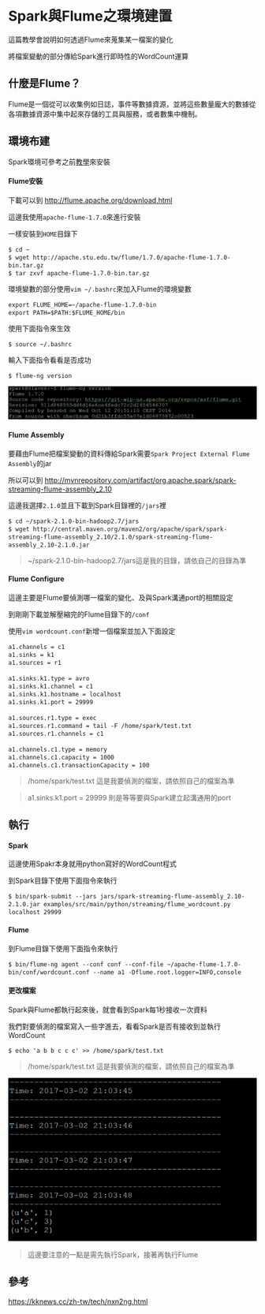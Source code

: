 # Spark與Flume之環境建置
這篇教學會說明如何透過Flume來蒐集某一檔案的變化

將檔案變動的部分傳給Spark進行即時性的WordCount運算

## 什麼是Flume？
Flume是一個從可以收集例如日誌，事件等數據資源，並將這些數量龐大的數據從各項數據資源中集中起來存儲的工具與服務，或者數集中機制。

## 環境布建
Spark環境可參考之前[教學](../Install/README.md)來安裝
#### Flume安裝
下載可以到 http://flume.apache.org/download.html

這邊我使用```apache-flume-1.7.0```來進行安裝

一樣安裝到```HOME```目錄下
```
$ cd ~
$ wget http://apache.stu.edu.tw/flume/1.7.0/apache-flume-1.7.0-bin.tar.gz
$ tar zxvf apache-flume-1.7.0-bin.tar.gz
```
環境變數的部分使用```vim ~/.bashrc```來加入Flume的環境變數
```
export FLUME_HOME=~/apache-flume-1.7.0-bin
export PATH=$PATH:$FLUME_HOME/bin
```
使用下面指令來生效
```
$ source ~/.bashrc
```
輸入下面指令看看是否成功
```
$ flume-ng version
```
![](Images/FlumeInstall.png)

#### Flume Assembly
要藉由Flume把檔案變動的資料傳給Spark需要```Spark Project External Flume Assembly```的jar

所以可以到 http://mvnrepository.com/artifact/org.apache.spark/spark-streaming-flume-assembly_2.10

這邊我選擇```2.1.0```並且下載到Spark目錄裡的```/jars```裡
```
$ cd ~/spark-2.1.0-bin-hadoop2.7/jars
$ wget http://central.maven.org/maven2/org/apache/spark/spark-streaming-flume-assembly_2.10/2.1.0/spark-streaming-flume-assembly_2.10-2.1.0.jar
```
> ~/spark-2.1.0-bin-hadoop2.7/jars這是我的目錄，請依自己的目錄為準

#### Flume Configure
這邊主要是Flume要偵測哪一檔案的變化、及與Spark溝通port的相關設定

到剛剛下載並解壓縮完的Flume目錄下的```/conf```

使用```vim wordcount.conf```新增一個檔案並加入下面設定
```
a1.channels = c1
a1.sinks = k1
a1.sources = r1

a1.sinks.k1.type = avro
a1.sinks.k1.channel = c1
a1.sinks.k1.hostname = localhost
a1.sinks.k1.port = 29999

a1.sources.r1.type = exec
a1.sources.r1.command = tail -F /home/spark/test.txt
a1.sources.r1.channels = c1

a1.channels.c1.type = memory
a1.channels.c1.capacity = 1000
a1.channels.c1.transactionCapacity = 100
```
> /home/spark/test.txt 這是我要偵測的檔案，請依照自己的檔案為準

> a1.sinks.k1.port = 29999 則是等等要與Spark建立起溝通用的port

## 執行
#### Spark
這邊使用Spakr本身就用python寫好的WordCount程式

到Spark目錄下使用下面指令來執行

```
$ bin/spark-submit --jars jars/spark-streaming-flume-assembly_2.10-2.1.0.jar examples/src/main/python/streaming/flume_wordcount.py localhost 29999
```
#### Flume
到Flume目錄下使用下面指令來執行
```
$ bin/flume-ng agent --conf conf --conf-file ~/apache-flume-1.7.0-bin/conf/wordcount.conf --name a1 -Dflume.root.logger=INFO,console
```
#### 更改檔案
Spark與Flume都執行起來後，就會看到Spark每1秒接收一次資料

我們對要偵測的檔案寫入一些字進去，看看Spark是否有接收到並執行WordCount
```
$ echo 'a b b c c c' >> /home/spark/test.txt
```
> /home/spark/test.txt 這是我要偵測的檔案，請依照自己的檔案為準

![](Images/SparkReceivedData.png)

> 這邊要注意的一點是需先執行Spark，接著再執行Flume

## 參考
https://kknews.cc/zh-tw/tech/nxn2ng.html





